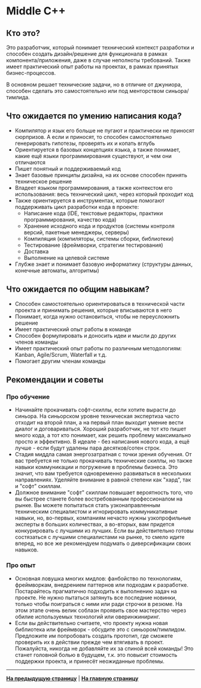 # Middle C++

## Кто это?

Это разработчик, который понимает технический контекст разработки и способен создать дизайн/решение для функционала в рамках компонента/приложения, даже в случае неполноты требований. Также имеет практический опыт работы на проектах, в рамках принятых бизнес-процессов.

В основном решает технические задачи, но в отличие от джуниора, способен сделать это самостоятельно или под менторством синьора/тимлида.

## Что ожидается по умению написания кода?

- Компилятор и язык его больше не пугают и практически не приносят сюрпризов. А если и приносят, то способен самостоятельно генерировать гипотезы, проверять их и копать вглубь
- Ориентируется в базовых концепциях языка, а также понимает, какие ещё языки программирования существуют, и чем они отличаются
- Пишет понятный и поддерживаемый код
- Знает базовые принципы дизайна, на их основе способен принять техническое решение
- Владеет языком программирования, а также контекстом его использования: весь технический цикл, через который проходит код 
- Также ориентируется в инструментах, которые помогают поддерживать цикл разработки кода в проекте:
    - Написание кода (IDE, текстовые редакторы, практики программирования, качество кода)
    - Хранение исходного кода и продуктов (системы контроля версий, пакетные менеджеры, серверы)
    - Компиляция (компиляторы, системы сборки, библиотеки)
    - Тестирование (фреймворки, стратегии тестирования)
    - Доставка
    - Выполнение на целевой системе
- Глубже знает и понимает базовую информатику (структуры данных, конечные автоматы, алгоритмы)

## Что ожидается по общим навыкам?

- Способен самостоятельно ориентироваться в технической части проекта и принимать решения, которые вписываются в него
- Понимает, когда нужно остановиться, чтобы не переусложнить решение
- Имеет практический опыт работы в команде
- Способен формулировать и доносить идеи и мысли до других членов команды
- Имеет практический опыт работы по различным методологиям: Kanban, Agile/Scrum, Waterfall и т.д.
- Помогает другим членам команды

## Рекомендации и советы

### Про обучение
- Начинайте прокачивать софт-скиллы, если хотите вырасти до синьора. На синьорском уровне техническая экспертиза часто отходит на второй план, а на первый план выходит умение вести диалог и договариваться. Хороший разработчик, не тот кто пишет много кода, а тот кто понимает, как решить проблему максимально просто и эффективно. В идеале - без написания нового кода, а ещё лучше - если будут удалены пара десятков/сотен строк.
- Стадия миддла самая энергозатратная с точки зрения обучения. От вас требуется не только прокачивать технические скиллы, но также навыки коммуникации и погружение в проблемы бизнеса. Это значит, что вам требуется одновременно развиваться в нескольких направлениях. Уделяйте внимание в равной степени как "хард", так и "софт" скиллам.
- Должное внимание "софт" скиллам повышает вероятность того, что вы быстрее станете более востребованным профессионалом на рынке. Вы можете попытаться стать узконаправленным техническим специалистом и игнорировать коммуникативные навыки, но, во-первых, компаниям нечасто нужны узкопрофильные эксперты в больших количествах, а во-вторых, вам придется конкурировать с лучшими из лучших. Если вы действительно готовы состязаться с лучшими специалистами на рынке, то смело идите вперед, но все же рекомендуем подумать о диверсификации своих навыков.


### Про опыт
- Основная ловушка многих мидлов: фанбойство по технологиям, фреймворкам, внедрением паттернов или подходам к разработке. Постарайтесь прагматично подходить к выполнению задач на проекте. Не нужно пытаться затянуть все последние новинки, только чтобы поиграться с ними или ради строчки в резюме. На этом этапе очень велик соблазн проявить свое мастерство через обилие используемых технологий или оверинжиниринг.
- Если вы действительно считаете, что проекту нужна новая библиотека или фреймворк - обсудите это с синьором/тимлидом. Предложите им попробовать создать прототип, где сможете проверить их в действии прежде чем втягивать в проект. Пожалуйста, никогда не добавляйте их за спиной всей команды! Это станет головной болью в будущем, т.к. это повысит стоимость поддержки проекта, и принесёт неожиданные проблемы.

---

[**На предыдущую страницу**](Overview.md) | [**На главную страницу**](../README.md)
